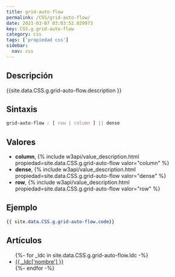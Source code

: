 ```yaml
---
title: grid-auto-flow
permalink: /CSS/grid-auto-flow/
date: 2021-03-07 03:03:52.829973
key: CSS.g.grid-auto-flow
category: css
tags: ['propiedad css']
sidebar: 
  nav: css
---
```


## Descripción
{{site.data.CSS.g.grid-auto-flow.description }}

## Sintaxis
~~~css
grid-auto-flow : [ row | column ] || dense
~~~

## Valores
* **column**,  {% include w3api/value_description.html propiedad=site.data.CSS.g.grid-auto-flow valor="column" %}
* **dense**,  {% include w3api/value_description.html propiedad=site.data.CSS.g.grid-auto-flow valor="dense" %}
* **row**,  {% include w3api/value_description.html propiedad=site.data.CSS.g.grid-auto-flow valor="row" %}

## Ejemplo
~~~css
{{ site.data.CSS.g.grid-auto-flow.code}}
~~~

## Artículos
<ul>
{%- for _ldc in site.data.CSS.g.grid-auto-flow.ldc -%}
   <li>
       <a href="{{_ldc['url'] }}">{{ _ldc['nombre'] }}</a>
   </li>
{%- endfor -%}
</ul>
